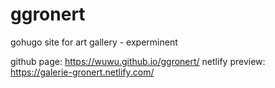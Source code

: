 # ggronert
gohugo site for art gallery - experminent


github page: https://wuwu.github.io/ggronert/
netlify preview: https://galerie-gronert.netlify.com/
